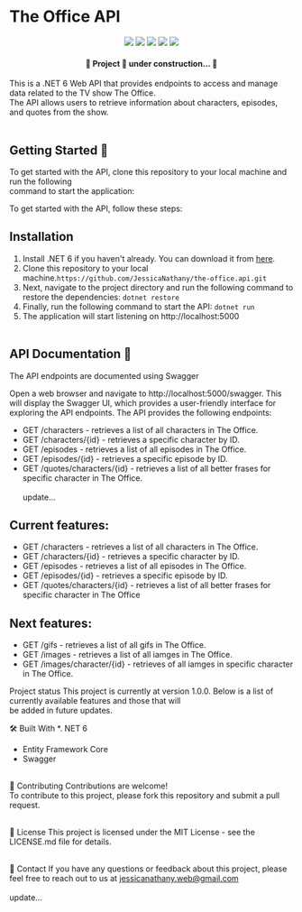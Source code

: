 # The Office API <br>

<p align="center">
  <img src="https://img.shields.io/static/v1?label=csharp&message=framework&color=blue&style=for-the-badge&logo=Dotnet"/>
  <img src="http://img.shields.io/static/v1?label=License&message=MIT&color=green&style=for-the-badge"/>
  <img src="http://img.shields.io/static/v1?label=Ruby&message=2.6.3&color=red&style=for-the-badge&logo=C#"/>
  <img src="http://img.shields.io/static/v1?label=Ruby%20On%20Rails%20&message=6.0.2.2&color=red&style=for-the-badge&logo=c#"/>
  <img src="http://img.shields.io/static/v1?label=STATUS&message=EM%20DEVELOPMENT&color=RED&style=for-the-badge"/>
</p>

 <h4 align="center"> 
	🚧  Project 🚀 under construction...  🚧
 </h4>

This is a .NET 6 Web API that provides endpoints to access and manage data related to the TV show The Office. <br/>
The API allows users to retrieve information about characters, episodes, and quotes from the show. <br/><br/>


##  Getting Started 🚀
To get started with the API, clone this repository to your local machine and run the following <br/>
command to start the application: <br/>

To get started with the API, follow these steps: <br/>

## Installation 

1. Install .NET 6 if you haven't already. You can download it from [here](https://dotnet.microsoft.com/download/dotnet/6.0).
2. Clone this repository to your local machine.`https://github.com/JessicaNathany/the-office.api.git`
3. Next, navigate to the project directory and run the following command to restore the dependencies:
`dotnet restore`
4. Finally, run the following command to start the API:
`dotnet run`
5. The application will start listening on http://localhost:5000 <br/><br/>


## API Documentation 📝 <br/>
The API endpoints are documented using Swagger


Open a web browser and navigate to http://localhost:5000/swagger.
This will display the Swagger UI, which provides a user-friendly interface for exploring the API 
endpoints. The API provides the following endpoints:<br/>

- GET /characters - retrieves a list of all characters in The Office.
- GET /characters/{id} - retrieves a specific character by ID.
- GET /episodes - retrieves a list of all episodes in The Office.
- GET /episodes/{id} - retrieves a specific episode by ID.
- GET /quotes/characters/{id} - retrieves a list of all better frases for specific character in The Office.<br/><br/>
update...

## Current features: <br/>
- GET /characters - retrieves a list of all characters in The Office.
- GET /characters/{id} - retrieves a specific character by ID.
- GET /episodes - retrieves a list of all episodes in The Office.
- GET /episodes/{id} - retrieves a specific episode by ID.
- GET /quotes/characters/{id} - retrieves a list of all better frases for specific character in The Office

## Next  features: <br/>
- GET /gifs - retrieves a list of all gifs in The Office.
- GET /images - retrieves a list of all iamges in The Office.
- GET /images/character/{id} - retrieves of all iamges in specific character in The Office. <br/>


Project status
This project is currently at version 1.0.0. Below is a list of currently available features and those that will<br/> 
be added in future updates.<br/>

🛠️ Built With
*. NET 6
* Entity Framework Core
* Swagger
<br/><br/>

🤝 Contributing
Contributions are welcome! <br>
To contribute to this project, please fork this repository and submit a pull request.<br/><br/>

📄 License
This project is licensed under the MIT License - see the LICENSE.md file for details.<br/><br/>

📧 Contact
If you have any questions or feedback about this project, please feel free to reach out to us at jessicanathany.web@gmail.com<br/><br/>
update...
